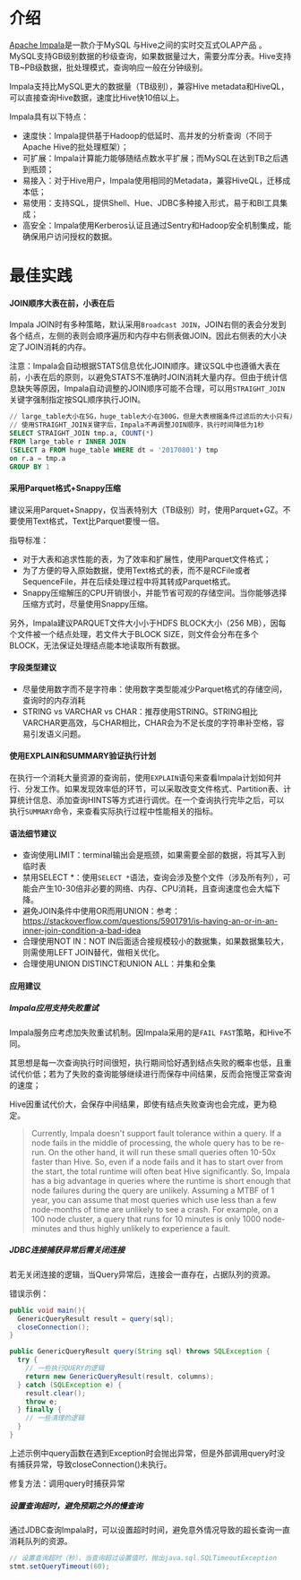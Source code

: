 # 介绍

[Apache Impala](https://impala.incubator.apache.org/)是一款介于MySQL 与Hive之间的实时交互式OLAP产品 。MySQL支持GB级别数据的秒级查询，如果数据量过大，需要分库分表。Hive支持TB~PB级数据，批处理模式，查询响应一般在分钟级别。

Impala支持比MySQL更大的数据量（TB级别），兼容Hive metadata和HiveQL，可以直接查询Hive数据，速度比Hive快10倍以上。

Impala具有以下特点：

- 速度快：Impala提供基于Hadoop的低延时、高并发的分析查询（不同于Apache Hive的批处理框架）；
- 可扩展：Impala计算能力能够随结点数水平扩展；而MySQL在达到TB之后遇到瓶颈；
- 易接入：对于Hive用户，Impala使用相同的Metadata，兼容HiveQL，迁移成本低；
- 易使用：支持SQL，提供Shell、Hue、JDBC多种接入形式，易于和BI工具集成；
- 高安全：Impala使用Kerberos认证且通过Sentry和Hadoop安全机制集成，能确保用户访问授权的数据。

# 最佳实践

#### JOIN顺序大表在前，小表在后

Impala JOIN时有多种策略，默认采用`Broadcast JOIN`，JOIN右侧的表会分发到各个结点，左侧的表则会顺序遍历和内存中右侧表做JOIN。因此右侧表的大小决定了JOIN消耗的内存。

注意：Impala会自动根据STATS信息优化JOIN顺序。建议SQL中也遵循大表在前，小表在后的原则，以避免STATS不准确时JOIN消耗大量内存。但由于统计信息缺失等原因，Impala自动调整的JOIN顺序可能不合理，可以用`STRAIGHT_JOIN`关键字强制指定按SQL顺序执行JOIN。

```sql
// large_table大小在5G，huge_table大小在300G，但是大表根据条件过滤后的大小只有几十MB。Impala根据统计信息自动优化了JOIN顺序(可以从Profile结果看出)，将tmp在前，large_table在后，执行时间为3分钟
// 使用STRAIGHT_JOIN关键字后，Impala不再调整JOIN顺序，执行时间降低为1秒
SELECT STRAIGHT_JOIN tmp.a, COUNT(*)
FROM large_table r INNER JOIN
(SELECT a FROM huge_table WHERE dt = '20170801') tmp
on r.a = tmp.a
GROUP BY 1
```

#### 采用Parquet格式+Snappy压缩

建议采用Parquet+Snappy，仅当表特别大（TB级别）时，使用Parquet+GZ。不要使用Text格式，Text比Parquet要慢一倍。

指导标准：

- 对于大表和追求性能的表，为了效率和扩展性，使用Parquet文件格式；
- 为了方便的导入原始数据，使用Text格式的表，而不是RCFile或者SequenceFile，并在后续处理过程中将其转成Parquet格式。
- Snappy压缩解压的CPU开销很小，并能节省可观的存储空间。当你能够选择压缩方式时，尽量使用Snappy压缩。

另外，Impala建议PARQUET文件大小小于HDFS BLOCK大小（256 MB），因每个文件被一个结点处理，若文件大于BLOCK SIZE，则文件会分布在多个BLOCK，无法保证处理结点能本地读取所有数据。

#### 字段类型建议

- 尽量使用数字而不是字符串：使用数字类型能减少Parquet格式的存储空间，查询时的内存消耗
- STRING vs VARCHAR vs CHAR：推荐使用STRING。STRING相比VARCHAR更高效，与CHAR相比，CHAR会为不足长度的字符串补空格，容易引发语义问题。

#### 使用EXPLAIN和SUMMARY验证执行计划

在执行一个消耗大量资源的查询前，使用`EXPLAIN`语句来查看Impala计划如何并行、分发工作。如果发现效率低的环节，可以采取改变文件格式、Partition表、计算统计信息、添加查询HINTS等方式进行调优。在一个查询执行完毕之后，可以执行`SUMMARY`命令，来查看实际执行过程中性能相关的指标。

#### 语法细节建议

- 查询使用LIMIT：terminal输出会是瓶颈，如果需要全部的数据，将其写入到临时表
- 禁用SELECT *：使用`SELECT *`语法，查询会涉及整个文件（涉及所有列），可能会产生10-30倍非必要的网络、内存、CPU消耗，且查询速度也会大幅下降。
- 避免JOIN条件中使用OR而用UNION：参考：https://stackoverflow.com/questions/5901791/is-having-an-or-in-an-inner-join-condition-a-bad-idea
- 合理使用NOT IN：NOT IN后面适合接规模较小的数据集，如果数据集较大，则需使用LEFT JOIN替代，做相关优化。
- 合理使用UNION DISTINCT和UNION ALL：并集和全集

#### 应用建议

##### Impala应用支持失败重试

Impala服务应考虑加失败重试机制。因Impala采用的是`FAIL FAST`策略，和Hive不同。

其思想是每一次查询执行时间很短，执行期间恰好遇到结点失败的概率也低，且重试代价低；若为了失败的查询能够继续进行而保存中间结果，反而会拖慢正常查询的速度；

Hive因重试代价大，会保存中间结果，即使有结点失败查询也会完成，更为稳定。

> Currently, Impala doesn't support fault tolerance within a query. If a node fails in the middle of processing, the whole query has to be re-run. On the other hand, it will run these small queries often 10-50x faster than Hive. So, even if a node fails and it has to start over from the start, the total runtime will often beat Hive significantly. So, Impala has a big advantage in queries where the runtime is short enough that node failures during the query are unlikely. Assuming a MTBF of 1 year, you can assume that most queries which use less than a few node-months of time are unlikely to see a crash. For example, on a 100 node cluster, a query that runs for 10 minutes is only 1000 node-minutes and thus highly unlikely to experience a fault.

##### JDBC连接捕获异常后需关闭连接

若无关闭连接的逻辑，当Query异常后，连接会一直存在，占据队列的资源。

错误示例：

```java
public void main(){
  GenericQueryResult result = query(sql);
  closeConnection();
}

public GenericQueryResult query(String sql) throws SQLException {
  try {
    // 一些执行QUERY的逻辑
    return new GenericQueryResult(result, columns);
  } catch (SQLException e) {
    result.clear();
    throw e;
  } finally {
    // 一些清理的逻辑
  }
}
```

上述示例中query函数在遇到Exception时会抛出异常，但是外部调用query时没有捕获异常，导致closeConnection()未执行。

修复方法：调用query时捕获异常

##### 设置查询超时，避免预期之外的慢查询

通过JDBC查询Impala时，可以设置超时时间，避免意外情况导致的超长查询一直消耗队列的资源。

```java
// 设置查询超时（秒），当查询超过设置值时，抛出java.sql.SQLTimeoutException
stmt.setQueryTimeout(60);
```